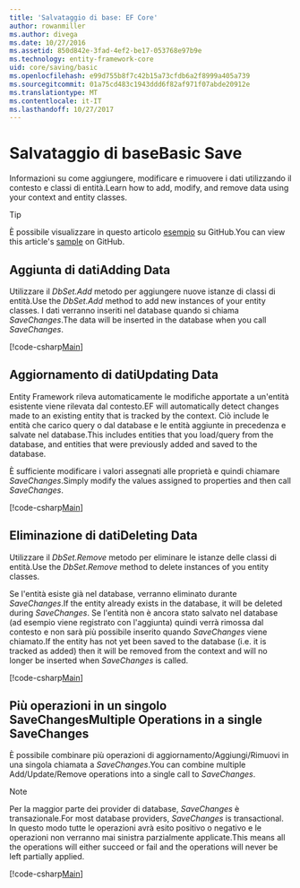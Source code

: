 ```yaml
---
title: 'Salvataggio di base: EF Core'
author: rowanmiller
ms.author: divega
ms.date: 10/27/2016
ms.assetid: 850d842e-3fad-4ef2-be17-053768e97b9e
ms.technology: entity-framework-core
uid: core/saving/basic
ms.openlocfilehash: e99d755b8f7c42b15a73cfdb6a2f8999a405a739
ms.sourcegitcommit: 01a75cd483c1943ddd6f82af971f07abde20912e
ms.translationtype: MT
ms.contentlocale: it-IT
ms.lasthandoff: 10/27/2017
---
```

# <a name="basic-save"></a><span data-ttu-id="f30c4-102">Salvataggio di base</span><span class="sxs-lookup"><span data-stu-id="f30c4-102">Basic Save</span></span>

<span data-ttu-id="f30c4-103">Informazioni su come aggiungere, modificare e rimuovere i dati utilizzando il contesto e classi di entità.</span><span class="sxs-lookup"><span data-stu-id="f30c4-103">Learn how to add, modify, and remove data using your context and entity classes.</span></span>

> [!TIP]  
> <span data-ttu-id="f30c4-104">È possibile visualizzare in questo articolo [esempio](https://github.com/aspnet/EntityFramework.Docs/tree/master/samples/core/Saving/Saving/Basics/) su GitHub.</span><span class="sxs-lookup"><span data-stu-id="f30c4-104">You can view this article's [sample](https://github.com/aspnet/EntityFramework.Docs/tree/master/samples/core/Saving/Saving/Basics/) on GitHub.</span></span>

## <a name="adding-data"></a><span data-ttu-id="f30c4-105">Aggiunta di dati</span><span class="sxs-lookup"><span data-stu-id="f30c4-105">Adding Data</span></span>

<span data-ttu-id="f30c4-106">Utilizzare il *DbSet.Add* metodo per aggiungere nuove istanze di classi di entità.</span><span class="sxs-lookup"><span data-stu-id="f30c4-106">Use the *DbSet.Add* method to add new instances of your entity classes.</span></span> <span data-ttu-id="f30c4-107">I dati verranno inseriti nel database quando si chiama *SaveChanges*.</span><span class="sxs-lookup"><span data-stu-id="f30c4-107">The data will be inserted in the database when you call *SaveChanges*.</span></span>

[!code-csharp[Main](../../../samples/core/Saving/Saving/Basics/Sample.cs#Add)]

## <a name="updating-data"></a><span data-ttu-id="f30c4-108">Aggiornamento di dati</span><span class="sxs-lookup"><span data-stu-id="f30c4-108">Updating Data</span></span>

<span data-ttu-id="f30c4-109">Entity Framework rileva automaticamente le modifiche apportate a un'entità esistente viene rilevata dal contesto.</span><span class="sxs-lookup"><span data-stu-id="f30c4-109">EF will automatically detect changes made to an existing entity that is tracked by the context.</span></span> <span data-ttu-id="f30c4-110">Ciò include le entità che carico query o dal database e le entità aggiunte in precedenza e salvate nel database.</span><span class="sxs-lookup"><span data-stu-id="f30c4-110">This includes entities that you load/query from the database, and entities that were previously added and saved to the database.</span></span>

<span data-ttu-id="f30c4-111">È sufficiente modificare i valori assegnati alle proprietà e quindi chiamare *SaveChanges*.</span><span class="sxs-lookup"><span data-stu-id="f30c4-111">Simply modify the values assigned to properties and then call *SaveChanges*.</span></span>

[!code-csharp[Main](../../../samples/core/Saving/Saving/Basics/Sample.cs#Update)]

## <a name="deleting-data"></a><span data-ttu-id="f30c4-112">Eliminazione di dati</span><span class="sxs-lookup"><span data-stu-id="f30c4-112">Deleting Data</span></span>

<span data-ttu-id="f30c4-113">Utilizzare il *DbSet.Remove* metodo per eliminare le istanze delle classi di entità.</span><span class="sxs-lookup"><span data-stu-id="f30c4-113">Use the *DbSet.Remove* method to delete instances of you entity classes.</span></span>

<span data-ttu-id="f30c4-114">Se l'entità esiste già nel database, verranno eliminato durante *SaveChanges*.</span><span class="sxs-lookup"><span data-stu-id="f30c4-114">If the entity already exists in the database, it will be deleted during *SaveChanges*.</span></span> <span data-ttu-id="f30c4-115">Se l'entità non è ancora stato salvato nel database (ad esempio viene registrato con l'aggiunta) quindi verrà rimossa dal contesto e non sarà più possibile inserito quando *SaveChanges* viene chiamato.</span><span class="sxs-lookup"><span data-stu-id="f30c4-115">If the entity has not yet been saved to the database (i.e. it is tracked as added) then it will be removed from the context and will no longer be inserted when *SaveChanges* is called.</span></span>

[!code-csharp[Main](../../../samples/core/Saving/Saving/Basics/Sample.cs#Remove)]

## <a name="multiple-operations-in-a-single-savechanges"></a><span data-ttu-id="f30c4-116">Più operazioni in un singolo SaveChanges</span><span class="sxs-lookup"><span data-stu-id="f30c4-116">Multiple Operations in a single SaveChanges</span></span>

<span data-ttu-id="f30c4-117">È possibile combinare più operazioni di aggiornamento/Aggiungi/Rimuovi in una singola chiamata a *SaveChanges*.</span><span class="sxs-lookup"><span data-stu-id="f30c4-117">You can combine multiple Add/Update/Remove operations into a single call to *SaveChanges*.</span></span>

> [!NOTE]  
> <span data-ttu-id="f30c4-118">Per la maggior parte dei provider di database, *SaveChanges* è transazionale.</span><span class="sxs-lookup"><span data-stu-id="f30c4-118">For most database providers, *SaveChanges* is transactional.</span></span> <span data-ttu-id="f30c4-119">In questo modo tutte le operazioni avrà esito positivo o negativo e le operazioni non verranno mai sinistra parzialmente applicate.</span><span class="sxs-lookup"><span data-stu-id="f30c4-119">This means  all the operations will either succeed or fail and the operations will never be left partially applied.</span></span>

[!code-csharp[Main](../../../samples/core/Saving/Saving/Basics/Sample.cs#MultipleOperations)]

